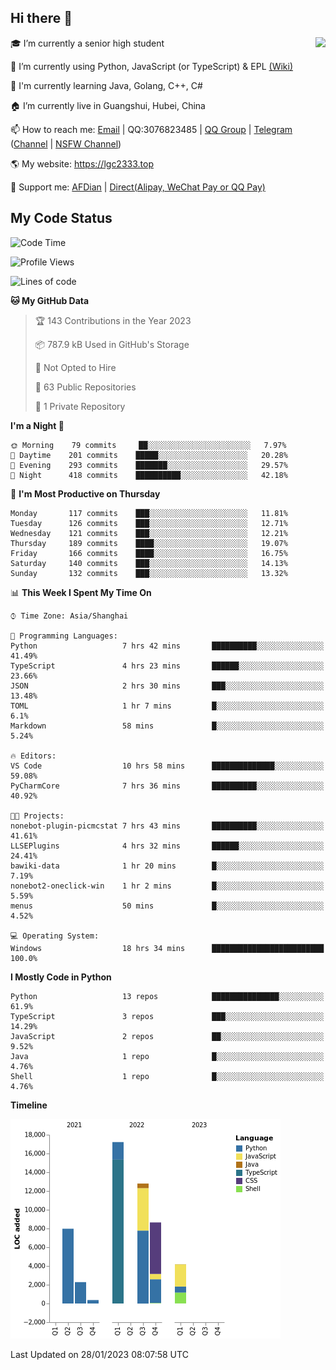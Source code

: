 ## Hi there 👋

<div width="50%">
<img align="right" src="https://readme.lgc2333.top/api?username=lgc2333&show_icons=true" />
</div>

🎓 I’m currently a senior high student

📝 I’m currently using Python, JavaScript (or TypeScript) & EPL [(Wiki)](https://en.wikipedia.org/wiki/Easy_Programming_Language)

📒 I'm currently learning Java, Golang, C++, C#

🏠 I’m currently live in Guangshui, Hubei, China

📫 How to reach me: [Email](mailto:lgc2333@126.com) | QQ:3076823485 | [QQ Group](https://jq.qq.com/?_wv=1027&k=ktwOHdU2) | [Telegram](https://t.me/@lgc2333) ([Channel](https://t.me/stu2333_pd) | [NSFW Channel](https://t.me/stu_collection))

🌎 My website: <https://lgc2333.top>

🤝 Support me: [AFDian](https://afdian.net/@lgc2333) | [Direct(Alipay, WeChat Pay or QQ Pay)](https://s2.loli.net/2022/02/03/MLqe53BjWOAhpcF.png)

## My Code Status

<!--START_SECTION:waka-->
![Code Time](http://img.shields.io/badge/Code%20Time-1%2C030%20hrs%2011%20mins-blue)

![Profile Views](http://img.shields.io/badge/Profile%20Views-25-blue)

![Lines of code](https://img.shields.io/badge/From%20Hello%20World%20I%27ve%20Written-53%20Thousand%20lines%20of%20code-blue)

**🐱 My GitHub Data** 

> 🏆 143 Contributions in the Year 2023
 > 
> 📦 787.9 kB Used in GitHub's Storage 
 > 
> 🚫 Not Opted to Hire
 > 
> 📜 63 Public Repositories 
 > 
> 🔑 1 Private Repository 
 > 
**I'm a Night 🦉** 

```text
🌞 Morning    79 commits     ██░░░░░░░░░░░░░░░░░░░░░░░   7.97% 
🌆 Daytime    201 commits    █████░░░░░░░░░░░░░░░░░░░░   20.28% 
🌃 Evening    293 commits    ███████░░░░░░░░░░░░░░░░░░   29.57% 
🌙 Night      418 commits    ██████████░░░░░░░░░░░░░░░   42.18%

```
📅 **I'm Most Productive on Thursday** 

```text
Monday       117 commits    ███░░░░░░░░░░░░░░░░░░░░░░   11.81% 
Tuesday      126 commits    ███░░░░░░░░░░░░░░░░░░░░░░   12.71% 
Wednesday    121 commits    ███░░░░░░░░░░░░░░░░░░░░░░   12.21% 
Thursday     189 commits    ████░░░░░░░░░░░░░░░░░░░░░   19.07% 
Friday       166 commits    ████░░░░░░░░░░░░░░░░░░░░░   16.75% 
Saturday     140 commits    ███░░░░░░░░░░░░░░░░░░░░░░   14.13% 
Sunday       132 commits    ███░░░░░░░░░░░░░░░░░░░░░░   13.32%

```


📊 **This Week I Spent My Time On** 

```text
⌚︎ Time Zone: Asia/Shanghai

💬 Programming Languages: 
Python                   7 hrs 42 mins       ██████████░░░░░░░░░░░░░░░   41.49% 
TypeScript               4 hrs 23 mins       ██████░░░░░░░░░░░░░░░░░░░   23.66% 
JSON                     2 hrs 30 mins       ███░░░░░░░░░░░░░░░░░░░░░░   13.48% 
TOML                     1 hr 7 mins         █░░░░░░░░░░░░░░░░░░░░░░░░   6.1% 
Markdown                 58 mins             █░░░░░░░░░░░░░░░░░░░░░░░░   5.24%

🔥 Editors: 
VS Code                  10 hrs 58 mins      ██████████████░░░░░░░░░░░   59.08% 
PyCharmCore              7 hrs 36 mins       ██████████░░░░░░░░░░░░░░░   40.92%

🐱‍💻 Projects: 
nonebot-plugin-picmcstat 7 hrs 43 mins       ██████████░░░░░░░░░░░░░░░   41.61% 
LLSEPlugins              4 hrs 32 mins       ██████░░░░░░░░░░░░░░░░░░░   24.41% 
bawiki-data              1 hr 20 mins        █░░░░░░░░░░░░░░░░░░░░░░░░   7.19% 
nonebot2-oneclick-win    1 hr 2 mins         █░░░░░░░░░░░░░░░░░░░░░░░░   5.59% 
menus                    50 mins             █░░░░░░░░░░░░░░░░░░░░░░░░   4.52%

💻 Operating System: 
Windows                  18 hrs 34 mins      █████████████████████████   100.0%

```

**I Mostly Code in Python** 

```text
Python                   13 repos            ███████████████░░░░░░░░░░   61.9% 
TypeScript               3 repos             ███░░░░░░░░░░░░░░░░░░░░░░   14.29% 
JavaScript               2 repos             ██░░░░░░░░░░░░░░░░░░░░░░░   9.52% 
Java                     1 repo              █░░░░░░░░░░░░░░░░░░░░░░░░   4.76% 
Shell                    1 repo              █░░░░░░░░░░░░░░░░░░░░░░░░   4.76%

```


**Timeline**

![Chart not found](https://raw.githubusercontent.com/lgc2333/lgc2333/main/charts/bar_graph.png) 


 Last Updated on 28/01/2023 08:07:58 UTC
<!--END_SECTION:waka-->
